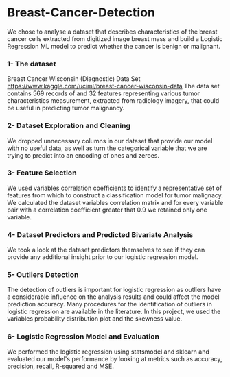# Breast-Cancer-Detection
We chose to analyse a dataset that describes characteristics of the breast cancer cells extracted from digitized image breast mass and build a Logistic Regression ML model to predict whether the cancer is benign or malignant.


### 1- The dataset
Breast Cancer Wisconsin (Diagnostic) Data Set
https://www.kaggle.com/uciml/breast-cancer-wisconsin-data
The data set contains 569 records of and 32 features representing various tumor characteristics measurement, extracted from radiology imagery, that could be useful in predicting tumor malignancy.

### 2- Dataset Exploration and Cleaning
We dropped unnecessary columns in our dataset that provide our model with no useful data, as well as turn the categorical variable that we are trying to predict into an encoding of ones and zeroes.

### 3- Feature Selection
We used variables correlation coefficients to identify a representative set of features from which to construct a classification model for tumor malignacy. We calculated the dataset variables correlation matrix and for every variable pair with a correlation coefficient greater that 0.9 we retained only one variable. 

### 4- Dataset Predictors and Predicted Bivariate Analysis 
We took a look at the dataset predictors themselves to see if they can provide any additional insight prior to our logistic regression model.

### 5- Outliers Detection
The detection of outliers is important for logistic regression as outliers have a considerable influence on the analysis results and could affect the model prediction accuracy. 
Many procedures for the identification of outliers in logistic regression are available in the literature. 
In this project, we used the variables probability distribution plot and the skewness value.

### 6- Logistic Regression Model and Evaluation
We performed the logistic regression using statsmodel and sklearn and evaluated our model's performance by looking at metrics such as accuracy, precision, recall, R-squared and MSE.
